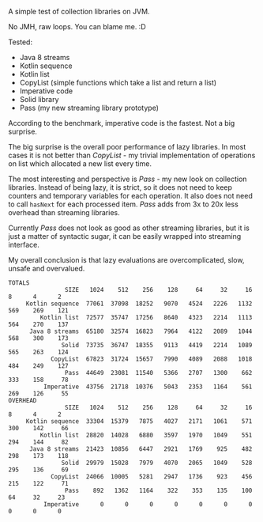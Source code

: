 A simple test of collection libraries on JVM.

No JMH, raw loops. You can blame me. :D

Tested:

- Java 8 streams
- Kotlin sequence
- Kotlin list
- CopyList (simple functions which take a list and return a list)
- Imperative code
- Solid library
- Pass (my new streaming library prototype)

According to the benchmark, imperative code is the fastest. Not a big surprise.

The big surprise is the overall poor performance of lazy libraries.
In most cases it is not better than *CopyList* - my trivial implementation of
operations on list which allocated a new list every time.

The most interesting and perspective is *Pass* - my new look on collection libraries.
Instead of being lazy, it is strict, so it does not need to keep counters
and temporary variables for each operation. It also does not need to call
`hasNext` for each processed item.
*Pass* adds from 3x to 20x less overhead than streaming libraries.

Currently *Pass* does not look as good as other streaming libraries,
but it is just a matter of syntactic sugar, it can be easily wrapped
into streaming interface.

My overall conclusion is that lazy evaluations are
overcomplicated, slow, unsafe and overvalued.

```
TOTALS
                SIZE   1024    512    256    128     64     32     16      8      4      2
     Kotlin sequence  77061  37098  18252   9070   4524   2226   1132    569    269    121
         Kotlin list  72577  35747  17256   8640   4323   2214   1113    564    270    137
      Java 8 streams  65180  32574  16823   7964   4122   2089   1044    568    300    173
               Solid  73735  36747  18355   9113   4419   2214   1089    565    263    124
            CopyList  67823  31724  15657   7990   4089   2088   1018    484    249    127
                Pass  44649  23081  11540   5366   2707   1300    662    333    158     78
          Imperative  43756  21718  10376   5043   2353   1164    561    269    126     55
OVERHEAD
                SIZE   1024    512    256    128     64     32     16      8      4      2
     Kotlin sequence  33304  15379   7875   4027   2171   1061    571    300    142     66
         Kotlin list  28820  14028   6880   3597   1970   1049    551    294    144     82
      Java 8 streams  21423  10856   6447   2921   1769    925    482    298    173    118
               Solid  29979  15028   7979   4070   2065   1049    528    295    136     69
            CopyList  24066  10005   5281   2947   1736    923    456    215    122     71
                Pass    892   1362   1164    322    353    135    100     64     32     23
          Imperative      0      0      0      0      0      0      0      0      0      0
```
